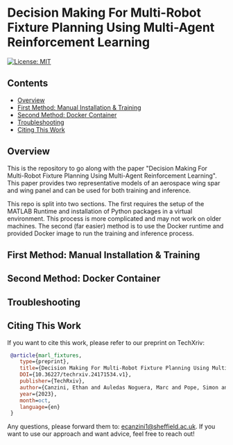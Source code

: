 # Decision Making For Multi-Robot Fixture Planning Using Multi-Agent Reinforcement Learning

[![License: MIT](https://img.shields.io/badge/License-MIT-yellow.svg)](https://opensource.org/licenses/MIT)

## Contents

- [Overview](#1)
- [First Method: Manual Installation & Training](#2)
- [Second Method: Docker Container](#3)
- [Troubleshooting](#4)
- [Citing This Work](#5)

<a id='1'></a>

## Overview

This is the repository to go along with the paper "Decision Making For Multi-Robot Fixture Planning Using Multi-Agent Reinforcement Learning". This paper provides two representative models of an aerospace wing spar and wing panel and can be used for both training and inference.

This repo is split into two sections. The first requires the setup of the MATLAB Runtime and installation of Python packages in a virtual environment. This process is more complicated and may not work on older machines. The second (far easier) method is to use the Docker runtime and provided Docker image to run the training and inference process.

<a id='2'></a>

## First Method: Manual Installation & Training

<a id='3'></a>

## Second Method: Docker Container

<a id='4'></a>

## Troubleshooting

<a id='5'></a>

## Citing This Work

If you want to cite this work, please refer to our preprint on TechXriv:

```bibtex
 @article{marl_fixtures, 
    type={preprint}, 
    title={Decision Making For Multi-Robot Fixture Planning Using Multi Agent Reinforcement Learning}, 
    DOI={10.36227/techrxiv.24171534.v1}, 
    publisher={TechRxiv}, 
    author={Canzini, Ethan and Auledas Noguera, Marc and Pope, Simon and Tiwari, Ashutosh}, 
    year={2023}, 
    month=oct, 
    language={en} 
 }

```

Any questions, please forward them to: <ecanzini1@sheffield.ac.uk>. If you want to use our approach and want advice, feel free to reach out!

